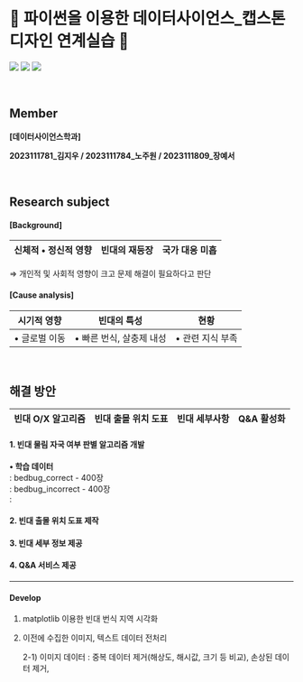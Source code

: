 # 🐞 파이썬을 이용한 데이터사이언스_캡스톤디자인 연계실습 🐞

<div align> 
<img src="https://img.shields.io/badge/GitHub-181717?style=for-the-badge&logo=github&logoColor=white">
<img src="https://img.shields.io/badge/Python-3776AB?style=for-the-badge&logo=python&logoColor=white">
<img src="https://img.shields.io/badge/Git-F05032?style=for-the-badge&logo=git&logoColor=white">
</div align> 

&nbsp;

## Member
**[데이터사이언스학과]**

**2023111781_김지우 / 2023111784_노주원 / 2023111809_장예서**

&nbsp;

##  Research subject
#### [Background]


|신체적 • 정신적 영향|빈대의 재등장|국가 대응 미흡|
|-----|-----|-----|

  ⇒ 개인적 및 사회적 영향이 크고 문제 해결이 필요하다고 판단


#### [Cause analysis]


|시기적 영향|빈대의 특성|현황|
|-----|-----|-----|
|• 글로벌 이동|• 빠른 번식, 살충제 내성 |• 관련 지식 부족|

&nbsp;

## 해결 방안
|빈대 O/X 알고리즘|빈대 출몰 위치 도표|빈대 세부사항|Q&A 활성화|
|------|------|------|------|

#### 1. 빈대 물림 자국 여부 판별 알고리즘 개발
**• 학습 데이터** <br/>
  : bedbug_correct - 400장 <br/>
  : bedbug_incorrect - 400장 <br/>
  : 
#### 2. 빈대 출몰 위치 도표 제작
#### 3. 빈대 세부 정보 제공
#### 4. Q&A 서비스 제공
------

#### Develop
1. matplotlib 이용한 빈대 번식 지역 시각화
2. 이전에 수집한 이미지, 텍스트 데이터 전처리
&nbsp;

    2-1) 이미지 데이터 : 중복 데이터 제거(해상도, 해시값, 크기 등 비교), 손상된 데이터 제거, 

